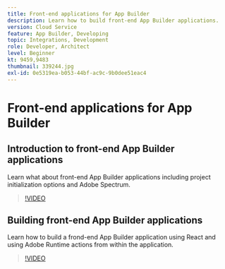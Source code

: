 ```yaml
---
title: Front-end applications for App Builder
description: Learn how to build front-end App Builder applications.
version: Cloud Service
feature: App Builder, Developing
topic: Integrations, Development
role: Developer, Architect
level: Beginner
kt: 9459,9483
thumbnail: 339244.jpg
exl-id: 0e5319ea-b053-44bf-ac9c-9b0dee51eac4
---
```

# Front-end applications for App Builder

## Introduction to front-end App Builder applications

Learn what about front-end App Builder applications including project initialization options and Adobe Spectrum.

>[!VIDEO](https://video.tv.adobe.com/v/339247/?quality=12&learn=on)

## Building front-end App Builder applications

Learn how to build a frond-end App Builder application using React and using Adobe Runtime actions from within the application.

>[!VIDEO](https://video.tv.adobe.com/v/339248/?quality=12&learn=on)
